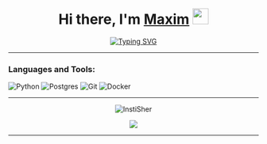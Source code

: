 <h1 align="center">Hi there, I'm <a href="https://www.fiverr.com/max_insti" target="_blank">Maxim</a> 
<img src="https://github.com/blackcater/blackcater/raw/main/images/Hi.gif" height="32"/></h1>
<p align="center"><a href="https://git.io/typing-svg"><img src="https://readme-typing-svg.herokuapp.com?font=Fira+Code&pause=1000&width=435&lines=Machine+Learning,+Data+scientist" alt="Typing SVG" /></a></p>


<hr>

<h3 align="left">Languages and Toоls:</h3>

![Python](https://img.shields.io/badge/python-3670A0?style=for-the-badge&logo=python&logoColor=ffdd54) 
![Postgres](https://img.shields.io/badge/postgres-%23316192.svg?style=for-the-badge&logo=postgresql&logoColor=white) 
![Git](https://img.shields.io/badge/git-%23F05033.svg?style=for-the-badge&logo=git&logoColor=white) 
![Docker](https://img.shields.io/badge/docker-%230db7ed.svg?style=for-the-badge&logo=docker&logoColor=white) 

<hr>

<p align="center"><img src="https://github-readme-stats.vercel.app/api/top-langs?username=InstiSher&show_icons=true&theme=dark&locale=en&layout=compact" alt="InstiSher" /></p>

<p align="center"><img src="https://github-profile-summary-cards.vercel.app/api/cards/profile-details?username=InstiSher&theme=dark"></p>

<hr>
